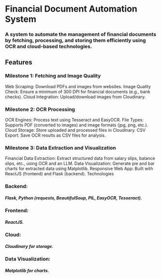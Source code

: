 # Financial Document Automation System
### A system to automate the management of financial documents by fetching, processing, and storing them efficiently using OCR and cloud-based technologies.

## Features
### Milestone 1: Fetching and Image Quality
Web Scraping: Download PDFs and images from websites.
Image Quality Check: Ensure a minimum of 300 DPI for financial documents (e.g., bank checks).
Cloud Integration: Upload/download images from Cloudinary.
### Milestone 2: OCR Processing
OCR Engines: Process text using Tesseract and EasyOCR.
File Types: Supports PDF (converted to images) and image formats (jpg, png, etc.).
Cloud Storage: Store uploaded and processed files in Cloudinary.
CSV Export: Save OCR results as CSV files for analysis.
### Milestone 3: Data Extraction and Visualization
Financial Data Extraction: Extract structured data from salary slips, balance slips, etc., using OCR and an LLM.
Data Visualization: Generate pie and bar charts for extracted data using Matplotlib.
Responsive Web App: Built with ReactJS (frontend) and Flask (backend).
Technologies
### Backend: 
##### Flask, Python (requests, BeautifulSoup, PIL, EasyOCR, Tesseract).
### Frontend:
##### ReactJS.
### Cloud:
##### Cloudinary for storage.
### Data Visualization:
##### Matplotlib for charts.
